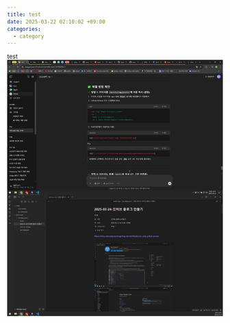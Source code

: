 ```yaml
---
title: test
date: 2025-03-22 02:10:02 +09:00
categories:
  - category
---
```

test
![](../assets/img/image1.png)
